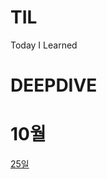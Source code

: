 # TIL
Today I Learned

# DEEPDIVE

# 10월
[25일](https://github.com/dnrgus1127/TIL/blob/main/Deep%20Dive/10%EC%9B%9425%EC%9D%BC.md)

